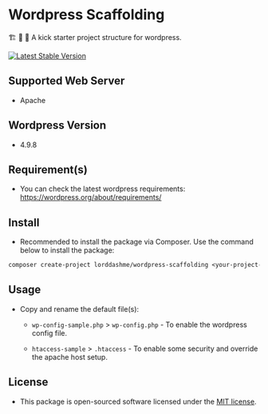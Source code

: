 # Wordpress Scaffolding

:building_construction: :construction: :construction_worker: A kick starter project structure for wordpress.

[![Latest Stable Version](https://img.shields.io/packagist/v/lorddashme/wordpress-scaffolding.svg?style=flat-square)](https://packagist.org/packages/lorddashme/wordpress-scaffolding)

## Supported Web Server

- Apache

## Wordpress Version

- 4.9.8

## Requirement(s)

- You can check the latest wordpress requirements: <https://wordpress.org/about/requirements/>

## Install

- Recommended to install the package via Composer. Use the command below to install the package:

```txt
composer create-project lorddashme/wordpress-scaffolding <your-project-name>
```

## Usage

- Copy and rename the default file(s):

  - ```wp-config-sample.php``` > ```wp-config.php``` - To enable the wordpress config file.

  - ```htaccess-sample``` > ```.htaccess``` - To enable some security and override the apache host setup.

## License

- This package is open-sourced software licensed under the [MIT license](https://opensource.org/licenses/MIT).
